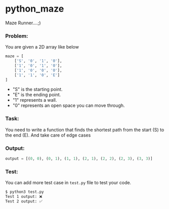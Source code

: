 # python_maze
Maze Runner....;)

### Problem:

You are given a 2D array like below

```python
maze = [
    ['S', '0', '1', '0'],
    ['1', '0', '1', '0'],
    ['1', '0', '0', '0'],
    ['1', '1', '0', 'E']
]
```
- "S" is the starting point.
- "E" is the ending point.
- "1" represents a wall.
- "0" represents an open space you can move through.

### Task:
You need to write a function that finds the shortest path from the start (S) to the end (E).
And take care of edge cases

### Output:
```python
output = [(0, 0), (0, 1), (1, 1), (2, 1), (2, 2), (2, 3), (3, 3)]
```

### Test:
You can add more test case in `test.py` file to test your code.
```bash
$ python3 test.py 
Test 1 output: ❌
Test 2 output: ✅
```
